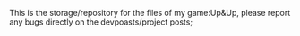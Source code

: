 This is the storage/repository for the files of my game:Up&Up, please report any bugs directly on the devpoasts/project posts;
